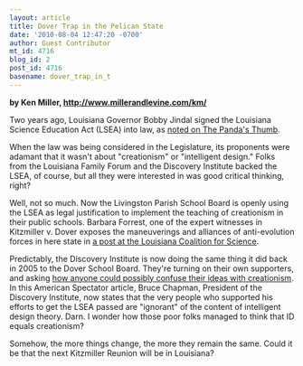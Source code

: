 ```yaml
---
layout: article
title: Dover Trap in the Pelican State
date: '2010-08-04 12:47:20 -0700'
author: Guest Contributor
mt_id: 4716
blog_id: 2
post_id: 4716
basename: dover_trap_in_t
---
```

**by Ken Miller, http://www.millerandlevine.com/km/**

Two years ago, Louisiana Governor Bobby Jindal signed the Louisiana Science Education Act (LSEA) into law, as [noted on The Panda's Thumb](http://pandasthumb.org/archives/2008/06/bad-news-la-jin.html).

When the law was being considered in the Legislature, its proponents were adamant that it wasn't about "creationism" or "intelligent design."  Folks from the Louisiana Family Forum and the Discovery Institute backed the LSEA, of course, but all they were interested in was good critical thinking, right?

Well, not so much.  Now the Livingston Parish School Board is openly using the LSEA as legal justification to implement the teaching of creationism in their public schools.  Barbara Forrest, one of the expert witnesses in Kitzmiller v. Dover exposes the maneuverings and alliances of anti-evolution forces in here state in [a post at the Louisiana Coalition for Science](http://lasciencecoalition.org/2010/07/29/livingston-parish-and-discover-institute-law/).

Predictably, the Discovery Institute is now doing the same thing it did back in 2005 to the Dover School Board.  They're turning on their own supporters, and asking [how anyone could possibly confuse their ideas with creationism](http://spectator.org/archives/2010/08/04/a-classic-evolution-policy-blu ).  In this American Spectator article, Bruce Chapman, President of the Discovery Institute, now states that the very people who supported his efforts to get the LSEA passed are "ignorant" of the content of intelligent design theory.  Darn.  I wonder how those poor folks managed to think that ID equals creationism?

Somehow, the more things change, the more they remain the same.  Could it be that the next Kitzmiller Reunion will be in Louisiana?
